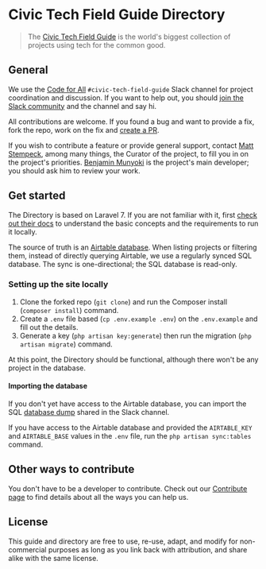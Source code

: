 # Civic Tech Field Guide Directory

> The [Civic Tech Field Guide](https://civictech.guide) is the world's biggest collection of projects using tech for the common good.

## General

We use the [Code for All](https://codeforall.org/) `#civic-tech-field-guide` Slack channel for project coordination and discussion.
If you want to help out, you should [join the Slack community](https://slack.codeforall.org/) and the channel and say hi.

All contributions are welcome. If you found a bug and want to provide a fix, fork the repo, work on the fix and [create a PR](https://docs.github.com/en/github-ae@latest/pull-requests/collaborating-with-pull-requests/proposing-changes-to-your-work-with-pull-requests/creating-a-pull-request-from-a-fork).

If you wish to contribute a feature or provide general support, contact [Matt Stempeck](https://github.com/mstem), among many things, the Curator of the project, to fill you in on the project's priorities.
[Benjamin Munyoki](https://github.com/bmunyoki) is the project's main developer; you should ask him to review your work.

## Get started

The Directory is based on Laravel 7.
If you are not familiar with it, first [check out their docs](https://laravel.com/docs/7.x/) to understand the basic concepts and the requirements to run it locally.

The source of truth is an [Airtable database](https://airtable.com/shrfxjImCdCNw9p5U/tblELFP9tGX07UZDo).
When listing projects or filtering them, instead of directly querying Airtable, we use a regularly synced SQL database.
The sync is one-directional; the SQL database is read-only.

### Setting up the site locally

1. Clone the forked repo (`git clone`) and run the Composer install (`composer install`) command.
2. Create a `.env` file based (`cp .env.example .env`) on the `.env.example` and fill out the details.
3. Generate a key (`php artisan key:generate`) then run the migration (`php artisan migrate`) command.

At this point, the Directory should be functional, although there won't be any project in the database.

#### Importing the database

If you don't yet have access to the Airtable database, you can import the SQL [database dump](https://codeforall.slack.com/archives/C02S6CXE1KR/p1649871812694029) shared in the Slack channel.

If you have access to the Airtable database and provided the `AIRTABLE_KEY` and `AIRTABLE_BASE` values in the `.env` file, run the `php artisan sync:tables` command.

## Other ways to contribute

You don't have to be a developer to contribute. Check out our [Contribute page](https://civictech.guide/contribute/) to find details about all the ways you can help us.

## License

This guide and directory are free to use, re-use, adapt, and modify for non-commercial purposes as long as you link back with attribution, and share alike with the same license.
